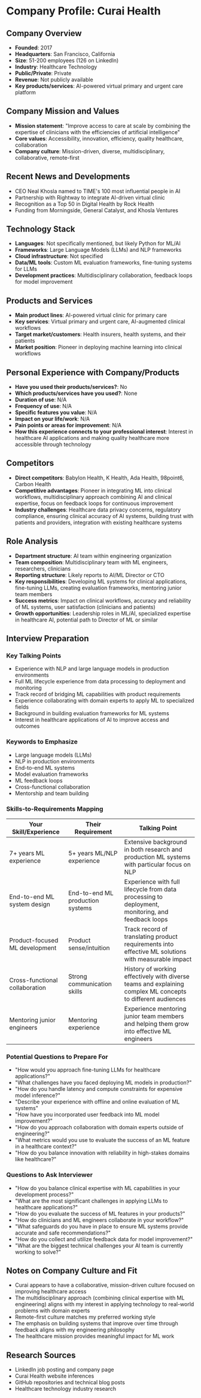 # Company Profile: Curai Health

## Company Overview
- **Founded**: 2017
- **Headquarters**: San Francisco, California
- **Size**: 51-200 employees (126 on LinkedIn)
- **Industry**: Healthcare Technology
- **Public/Private**: Private
- **Revenue**: Not publicly available
- **Key products/services**: AI-powered virtual primary and urgent care platform

## Company Mission and Values
- **Mission statement**: "Improve access to care at scale by combining the expertise of clinicians with the efficiencies of artificial intelligence"
- **Core values**: Accessibility, innovation, efficiency, quality healthcare, collaboration
- **Company culture**: Mission-driven, diverse, multidisciplinary, collaborative, remote-first

## Recent News and Developments
- CEO Neal Khosla named to TIME's 100 most influential people in AI
- Partnership with Rightway to integrate AI-driven virtual clinic
- Recognition as a Top 50 in Digital Health by Rock Health
- Funding from Morningside, General Catalyst, and Khosla Ventures

## Technology Stack
- **Languages**: Not specifically mentioned, but likely Python for ML/AI
- **Frameworks**: Large Language Models (LLMs) and NLP frameworks
- **Cloud infrastructure**: Not specified
- **Data/ML tools**: Custom ML evaluation frameworks, fine-tuning systems for LLMs
- **Development practices**: Multidisciplinary collaboration, feedback loops for model improvement

## Products and Services
- **Main product lines**: AI-powered virtual clinic for primary care
- **Key services**: Virtual primary and urgent care, AI-augmented clinical workflows
- **Target market/customers**: Health insurers, health systems, and their patients
- **Market position**: Pioneer in deploying machine learning into clinical workflows

## Personal Experience with Company/Products
- **Have you used their products/services?**: No
- **Which products/services have you used?**: None
- **Duration of use**: N/A
- **Frequency of use**: N/A
- **Specific features you value**: N/A
- **Impact on your life/work**: N/A
- **Pain points or areas for improvement**: N/A
- **How this experience connects to your professional interest**: Interest in healthcare AI applications and making quality healthcare more accessible through technology

## Competitors
- **Direct competitors**: Babylon Health, K Health, Ada Health, 98point6, Carbon Health
- **Competitive advantages**: Pioneer in integrating ML into clinical workflows, multidisciplinary approach combining AI and clinical expertise, focus on feedback loops for continuous improvement
- **Industry challenges**: Healthcare data privacy concerns, regulatory compliance, ensuring clinical accuracy of AI systems, building trust with patients and providers, integration with existing healthcare systems

## Role Analysis
- **Department structure**: AI team within engineering organization
- **Team composition**: Multidisciplinary team with ML engineers, researchers, clinicians
- **Reporting structure**: Likely reports to AI/ML Director or CTO
- **Key responsibilities**: Developing ML systems for clinical applications, fine-tuning LLMs, creating evaluation frameworks, mentoring junior team members
- **Success metrics**: Impact on clinical workflows, accuracy and reliability of ML systems, user satisfaction (clinicians and patients)
- **Growth opportunities**: Leadership roles in ML/AI, specialized expertise in healthcare AI, potential path to Director of ML or similar

## Interview Preparation
### Key Talking Points
- Experience with NLP and large language models in production environments
- Full ML lifecycle experience from data processing to deployment and monitoring
- Track record of bridging ML capabilities with product requirements
- Experience collaborating with domain experts to apply ML to specialized fields
- Background in building evaluation frameworks for ML systems
- Interest in healthcare applications of AI to improve access and outcomes

### Keywords to Emphasize
- Large language models (LLMs)
- NLP in production environments
- End-to-end ML systems
- Model evaluation frameworks
- ML feedback loops
- Cross-functional collaboration
- Mentorship and team building

### Skills-to-Requirements Mapping
| Your Skill/Experience | Their Requirement | Talking Point |
|----------------------|-------------------|---------------|
| 7+ years ML experience | 5+ years ML/NLP experience | Extensive background in both research and production ML systems with particular focus on NLP |
| End-to-end ML system design | End-to-end ML production systems | Experience with full lifecycle from data processing to deployment, monitoring, and feedback loops |
| Product-focused ML development | Product sense/intuition | Track record of translating product requirements into effective ML solutions with measurable impact |
| Cross-functional collaboration | Strong communication skills | History of working effectively with diverse teams and explaining complex ML concepts to different audiences |
| Mentoring junior engineers | Mentoring experience | Experience mentoring junior team members and helping them grow into effective ML engineers |

### Potential Questions to Prepare For
- "How would you approach fine-tuning LLMs for healthcare applications?"
- "What challenges have you faced deploying ML models in production?"
- "How do you handle latency and compute constraints for expensive model inference?"
- "Describe your experience with offline and online evaluation of ML systems"
- "How have you incorporated user feedback into ML model improvement?"
- "How do you approach collaboration with domain experts outside of engineering?"
- "What metrics would you use to evaluate the success of an ML feature in a healthcare context?"
- "How do you balance innovation with reliability in high-stakes domains like healthcare?"

### Questions to Ask Interviewer
- "How do you balance clinical expertise with ML capabilities in your development process?"
- "What are the most significant challenges in applying LLMs to healthcare applications?"
- "How do you evaluate the success of ML features in your products?"
- "How do clinicians and ML engineers collaborate in your workflow?"
- "What safeguards do you have in place to ensure ML systems provide accurate and safe recommendations?"
- "How do you collect and utilize feedback data for model improvement?"
- "What are the biggest technical challenges your AI team is currently working to solve?"

## Notes on Company Culture and Fit
- Curai appears to have a collaborative, mission-driven culture focused on improving healthcare access
- The multidisciplinary approach (combining clinical expertise with ML engineering) aligns with my interest in applying technology to real-world problems with domain experts
- Remote-first culture matches my preferred working style
- The emphasis on building systems that improve over time through feedback aligns with my engineering philosophy
- The healthcare mission provides meaningful impact for ML work

## Research Sources
- LinkedIn job posting and company page
- Curai Health website inferences
- GitHub repositories and technical blog posts
- Healthcare technology industry research
